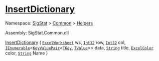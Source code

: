 # [InsertDictionary](./ExcelHelper-100663992.md)

Namespace: [SigStat]() > [Common](./../../README.md) > [Helpers](./../README.md)

Assembly: SigStat.Common.dll

[InsertDictionary](./ExcelHelper-100663992.md) ( [`ExcelWorksheet`](./ExcelHelper-100663992.md) ws, [`Int32`](https://docs.microsoft.com/en-us/dotnet/api/System.Int32) row, [`Int32`](https://docs.microsoft.com/en-us/dotnet/api/System.Int32) col, [`IEnumerable`](./ExcelHelper-100663992.md)\<[`KeyValuePair`](./ExcelHelper-100663992.md)\<[`TKey`](./ExcelHelper-100663992.md), [`TValue`](./ExcelHelper-100663992.md)>> data, [`String`](https://docs.microsoft.com/en-us/dotnet/api/System.String) title, [`ExcelColor`](./../Excel/ExcelColor.md) color, [`String`](https://docs.microsoft.com/en-us/dotnet/api/System.String) Name )
